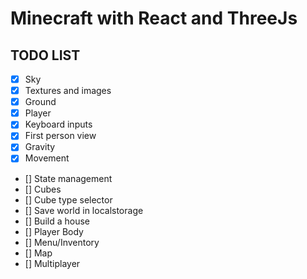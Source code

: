 # Minecraft with React and ThreeJs

## TODO LIST

- [x] Sky
- [x] Textures and images
- [x] Ground
- [x] Player
- [x] Keyboard inputs
- [x] First person view
- [x] Gravity
- [x] Movement
- [] State management
- [] Cubes
- [] Cube type selector
- [] Save world in localstorage
- [] Build a house
- [] Player Body
- [] Menu/Inventory
- [] Map
- [] Multiplayer
